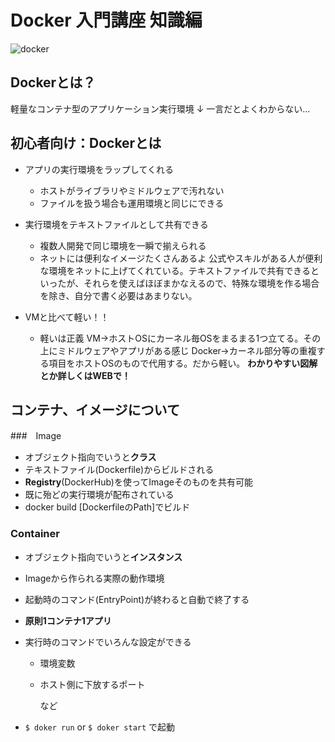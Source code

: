 # Docker 入門講座 知識編
![docker](C:\Users\yukia\Documents\Doc\20190429\docker.png)

## Dockerとは？
軽量なコンテナ型のアプリケーション実行環境
↓
一言だとよくわからない...



## 初心者向け：Dockerとは
- アプリの実行環境をラップしてくれる
  - ホストがライブラリやミドルウェアで汚れない
  - ファイルを扱う場合も運用環境と同じにできる
  
- 実行環境をテキストファイルとして共有できる
  - 複数人開発で同じ環境を一瞬で揃えられる
  - ネットには便利なイメージたくさんあるよ
  公式やスキルがある人が便利な環境をネットに上げてくれている。テキストファイルで共有できるといったが、それらを使えばほぼまかなえるので、特殊な環境を作る場合を除き、自分で書く必要はあまりない。
  
- VMと比べて軽い！！
  - 軽いは正義
    VM→ホストOSにカーネル毎OSをまるまる1つ立てる。その上にミドルウェアやアプリがある感じ
    Docker→カーネル部分等の重複する項目をホストOSのもので代用する。だから軽い。
    **わかりやすい図解とか詳しくはWEBで！**



## コンテナ、イメージについて

 ###　Image

- オブジェクト指向でいうと**クラス**
- テキストファイル(Dockerfile)からビルドされる
- **Registry**(DockerHub)を使ってImageそのものを共有可能
- 既に殆どの実行環境が配布されている
- docker build [DockerfileのPath]でビルド



### Container

- オブジェクト指向でいうと**インスタンス**
- Imageから作られる実際の動作環境

- 起動時のコマンド(EntryPoint)が終わると自動で終了する

- **原則1コンテナ1アプリ**

- 実行時のコマンドでいろんな設定ができる

  - 環境変数

  - ホスト側に下放するポート

    など

- `$ doker run` or `$ doker start` で起動


